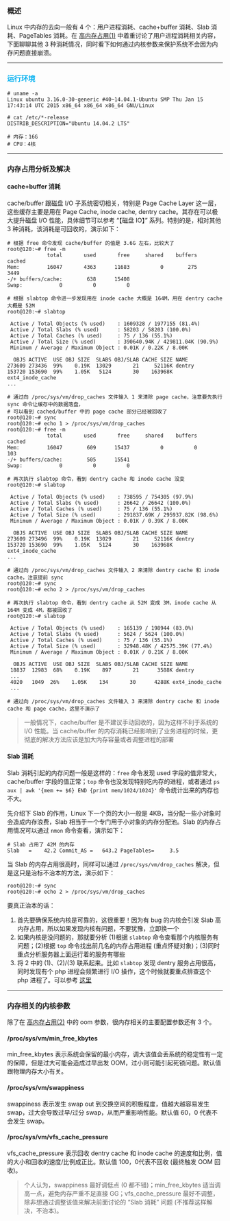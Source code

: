 ### 概述

Linux 中内存的去向一般有 4 个：用户进程消耗、cache+buffer 消耗、Slab 消耗、PageTables 消耗。在 [高内存占用(1)](https://github.com/hsxhr-10/blog/blob/master/Linux/【性能优化】--%20高内存占用(1).md) 中着重讨论了用户进程消耗相关内容，下面聊聊其他 3 种消耗情况，同时看下如何通过内核参数来保护系统不会因为内存问题直接崩溃。

---

### <font color=#00b0f0>运行环境</font>

```
# uname -a
Linux ubuntu 3.16.0-30-generic #40~14.04.1-Ubuntu SMP Thu Jan 15 17:43:14 UTC 2015 x86_64 x86_64 x86_64 GNU/Linux

# cat /etc/*-release
DISTRIB_DESCRIPTION="Ubuntu 14.04.2 LTS"

# 内存：16G
# CPU：4核
```

---

### 内存占用分析及解决

#### cache+buffer 消耗

cache/buffer 跟磁盘 I/O 子系统密切相关，特别是 Page Cache Layer 这一层，这些缓存主要是用在 Page Cache, inode cache, dentry cache。其存在可以极大提升磁盘 I/O 性能，具体细节可以参考 “【磁盘 IO】” 系列。特别的是，相对其他 3 种消耗，该消耗是可回收的，演示如下：

```
# 根据 free 命令发现 cache/buffer 的值是 3.6G 左右，比较大了
root@120:~# free -m
             total       used       free     shared    buffers     cached
Mem:         16047       4363      11683          0        275       3449
-/+ buffers/cache:        638      15408
Swap:            0          0          0

# 根据 slabtop 命令进一步发现用在 inode cache 大概是 164M，用在 dentry cache 大概是 52M
root@120:~# slabtop

 Active / Total Objects (% used)    : 1609328 / 1977155 (81.4%)
 Active / Total Slabs (% used)      : 58203 / 58203 (100.0%)
 Active / Total Caches (% used)     : 75 / 136 (55.1%)
 Active / Total Size (% used)       : 390640.94K / 429811.04K (90.9%)
 Minimum / Average / Maximum Object : 0.01K / 0.22K / 8.00K

  OBJS ACTIVE  USE OBJ SIZE  SLABS OBJ/SLAB CACHE SIZE NAME                   
273609 273436  99%    0.19K  13029       21     52116K dentry
153720 153690  99%    1.05K   5124       30    163968K ext4_inode_cache
...

# 通过向 /proc/sys/vm/drop_caches 文件输入 1 来清除 page cache，注意要先执行 sync 命令让缓存中的数据落盘，
# 可以看到 cached/buffer 中的 page cache 部分已经被回收了
root@120:~# sync
root@120:~# echo 1 > /proc/sys/vm/drop_caches
root@120:~# free -m
             total       used       free     shared    buffers     cached
Mem:         16047        609      15437          0          0        103
-/+ buffers/cache:        505      15541
Swap:            0          0          0

# 再次执行 slabtop 命令，看到 dentry cache 和 inode cache 没变
root@120:~# slabtop

 Active / Total Objects (% used)    : 738595 / 754305 (97.9%)
 Active / Total Slabs (% used)      : 26642 / 26642 (100.0%)
 Active / Total Caches (% used)     : 75 / 136 (55.1%)
 Active / Total Size (% used)       : 291837.69K / 295937.82K (98.6%)
 Minimum / Average / Maximum Object : 0.01K / 0.39K / 8.00K

  OBJS ACTIVE  USE OBJ SIZE  SLABS OBJ/SLAB CACHE SIZE NAME                   
273609 273496  99%    0.19K  13029       21     52116K dentry
153720 153690  99%    1.05K   5124       30    163968K ext4_inode_cache
...

# 通过向 /proc/sys/vm/drop_caches 文件输入 2 来清除 dentry cache 和 inode cache，注意提前 sync
root@120:~# sync
root@120:~# echo 2 > /proc/sys/vm/drop_caches

# 再次执行 slabtop 命令，看到 dentry cache 从 52M 变成 3M，inode cache 从 164M 变成 4M，都被回收了
root@120:~# slabtop

 Active / Total Objects (% used)    : 165139 / 198944 (83.0%)
 Active / Total Slabs (% used)      : 5624 / 5624 (100.0%)
 Active / Total Caches (% used)     : 75 / 136 (55.1%)
 Active / Total Size (% used)       : 32948.48K / 42575.39K (77.4%)
 Minimum / Average / Maximum Object : 0.01K / 0.21K / 8.00K

  OBJS ACTIVE  USE OBJ SIZE  SLABS OBJ/SLAB CACHE SIZE NAME                   
 18837  12983  68%    0.19K    897       21      3588K dentry
 ...
 4020   1049  26%    1.05K    134       30      4288K ext4_inode_cache
 ...

# 通过向 /proc/sys/vm/drop_caches 文件输入 3 来清除 dentry cache 和 inode cache 和 page cache，这里不演示了
```

> 一般情况下，cache/buffer 是不建议手动回收的，因为这样不利于系统的 I/O 性能。当 cache/buffer 的内存消耗已经影响到了业务进程的时候，更彻底的解决方法应该是加大内存容量或者调整进程的部署

#### Slab 消耗

Slab 消耗引起的内存问题一般是这样的：`free` 命令发现 used 字段的值非常大，cache/buffer 字段的值正常；`top` 命令也没发现特别吃内存的进程，或者通过 `ps aux | awk '{mem += $6} END {print mem/1024/1024}'` 命令统计出来的内存也不大。

先介绍下 Slab 的作用，Linux 下一个页的大小一般是 4KB，当分配一些小对象时会造成内存浪费，Slab 相当于一个专门用于小对象的内存分配池。Slab 的内存占用情况可以通过 `nmon` 命令查看，演示如下：

```
# Slab 占用了 42M 的内存
Slab   =    42.2 Commit_AS =   643.2 PageTables=     3.5
```

当 Slab 的内存占用很高时，同样可以通过 `/proc/sys/vm/drop_caches` 解决，但是这只是治标不治本的方法，演示如下：

```
root@120:~# sync
root@120:~# echo 2 > /proc/sys/vm/drop_caches
```

要真正治本的话：
1. 首先要确保系统内核是可靠的，这很重要！因为有 bug 的内核会引发 Slab 高内存占用，所以如果发现内核有问题，不要犹豫，立即换一个
2. 如果内核是没问题的，那就要分析 (1)根据 `slabtop` 命令查看那个内核服务有问题；(2)根据 `top` 命令找出前几名的内存占用进程 (重点怀疑对象)；(3)同时重点分析服务器上面运行着的服务有哪些
3. 将 2 中的 (1)、(2)/(3) 联系起来。比如 `slabtop` 发现 dentry 服务占用很高，同时发现有个 php 进程会频繁进行 I/O 操作，这个时候就要重点排查这个 php 进程了。可以参考 [这里](https://serverfault.com/questions/561350/unusually-high-dentry-cache-usage)

---

### 内存相关的内核参数

除了在 [高内存占用(2)](https://github.com/hsxhr-10/blog/blob/master/Linux/【性能优化】--%20高内存占用(2).md#配置-oom) 中的 oom 参数，很内存相关的主要配置参数还有 3 个。

#### /proc/sys/vm/min_free_kbytes

min_free_kbytes 表示系统会保留的最小内存，调大该值会丢系统的稳定性有一定的保障，但是过大可能会造成过早出发 OOM，过小则可能引起死锁问题。默认值跟物理内存大小有关。

#### /proc/sys/vm/swappiness

swappiness 表示发生 swap out 到交换空间的积极程度，值越大越容易发生 swap，过大会导致过早/过分 swap，从而严重影响性能。默认值 60，0 代表不会发生 swap。

#### /proc/sys/vm/vfs_cache_pressure

vfs_cache_pressure 表示回收 dentry cache 和 inode cache 的速度和比例，值的大小和回收的速度/比例成正比。默认值 100，0代表不回收 (最终触发 OOM 回收)。

> 个人认为，swappiness 最好调低点 (0 都不错)；min_free_kbytes 适当调高一点，避免内存严重不足直接 GG；vfs_cache_pressure 最好不调整，除非想通过调整该值来解决前面讨论的 “Slab 消耗” 问题 (不推荐这样解决，不治本)。
